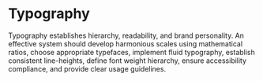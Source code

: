 # Typography

Typography establishes hierarchy, readability, and brand personality. An effective system should develop harmonious scales using mathematical ratios, choose appropriate typefaces, implement fluid typography, establish consistent line-heights, define font weight hierarchy, ensure accessibility compliance, and provide clear usage guidelines.